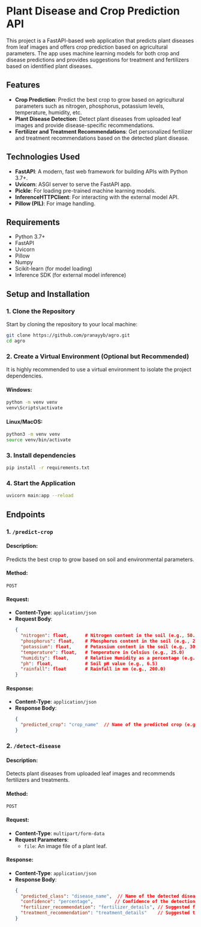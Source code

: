 # Plant Disease and Crop Prediction API

This project is a FastAPI-based web application that predicts plant diseases from leaf images and offers crop prediction based on agricultural parameters. The app uses machine learning models for both crop and disease predictions and provides suggestions for treatment and fertilizers based on identified plant diseases.

## Features
- **Crop Prediction**: Predict the best crop to grow based on agricultural parameters such as nitrogen, phosphorus, potassium levels, temperature, humidity, etc.
- **Plant Disease Detection**: Detect plant diseases from uploaded leaf images and provide disease-specific recommendations.
- **Fertilizer and Treatment Recommendations**: Get personalized fertilizer and treatment recommendations based on the detected plant disease.

## Technologies Used
- **FastAPI**: A modern, fast web framework for building APIs with Python 3.7+.
- **Uvicorn**: ASGI server to serve the FastAPI app.
- **Pickle**: For loading pre-trained machine learning models.
- **InferenceHTTPClient**: For interacting with the external model API.
- **Pillow (PIL)**: For image handling.

## Requirements
- Python 3.7+
- FastAPI
- Uvicorn
- Pillow
- Numpy
- Scikit-learn (for model loading)
- Inference SDK (for external model inference)

## Setup and Installation

### 1. Clone the Repository

Start by cloning the repository to your local machine:

```bash
git clone https://github.com/pranayyb/agro.git
cd agro
```
### 2. Create a Virtual Environment (Optional but Recommended)

It is highly recommended to use a virtual environment to isolate the project dependencies.

#### Windows:
```bash
python -m venv venv
venv\Scripts\activate
```

#### Linux/MacOS:
```bash
python3 -m venv venv
source venv/bin/activate
```
### 3. Install dependencies
```bash
pip install -r requirements.txt
```

### 4. Start the Application
```bash
uvicorn main:app --reload
```

## Endpoints

### 1. `/predict-crop`

#### Description:
Predicts the best crop to grow based on soil and environmental parameters.

#### Method:
`POST`

#### Request:
- **Content-Type**: `application/json`
- **Request Body**:
  ```json
  {
    "nitrogen": float,      # Nitrogen content in the soil (e.g., 50.0)
    "phosphorus": float,    # Phosphorus content in the soil (e.g., 20.0)
    "potassium": float,     # Potassium content in the soil (e.g., 30.0)
    "temperature": float,   # Temperature in Celsius (e.g., 25.0)
    "humidity": float,      # Relative Humidity as a percentage (e.g., 80.0)
    "ph": float,            # Soil pH value (e.g., 6.5)
    "rainfall": float       # Rainfall in mm (e.g., 200.0)
  }
#### Response:

- **Content-Type**: `application/json`
- **Response Body**:
  ```json
  {
    "predicted_crop": "crop_name"  // Name of the predicted crop (e.g., "rice")
  }


### 2. `/detect-disease`

#### Description:
Detects plant diseases from uploaded leaf images and recommends fertilizers and treatments.

#### Method:
`POST`

#### Request:
- **Content-Type**: `multipart/form-data`
- **Request Parameters**:
  - `file`: An image file of a plant leaf.

#### Response:
- **Content-Type**: `application/json`
- **Response Body**:
  ```json
  {
    "predicted_class": "disease_name",  // Name of the detected disease or plant type (e.g., "Apple Scab Leaf")
    "confidence": "percentage",        // Confidence of the detection in percentage (e.g., "95.67%")
    "fertilizer_recommendation": "fertilizer_details", // Suggested fertilizers (e.g., "Nitrogen-rich fertilizers")
    "treatment_recommendation": "treatment_details"    // Suggested treatment (e.g., "Fungicides containing sulfur")
  }
